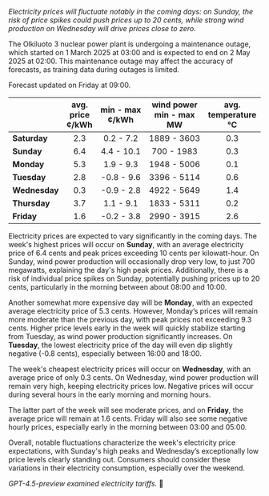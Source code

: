 *Electricity prices will fluctuate notably in the coming days: on Sunday, the risk of price spikes could push prices up to 20 cents, while strong wind production on Wednesday will drive prices close to zero.*

The Olkiluoto 3 nuclear power plant is undergoing a maintenance outage, which started on 1 March 2025 at 03:00 and is expected to end on 2 May 2025 at 02:00. This maintenance outage may affect the accuracy of forecasts, as training data during outages is limited.

Forecast updated on Friday at 09:00.

|             | avg.<br>price<br>¢/kWh | min - max<br>¢/kWh | wind power<br>min - max<br>MW | avg.<br>temperature<br>°C |
|:------------|:---------------------:|:-------------------:|:----------------------------:|:-------------------------:|
| **Saturday**   |          2.3          |     0.2 - 7.2      |         1889 - 3603          |           0.3             |
| **Sunday**     |          6.4          |     4.4 - 10.1     |          700 - 1983          |           0.3             |
| **Monday**     |          5.3          |     1.9 - 9.3      |         1948 - 5006          |           0.1             |
| **Tuesday**    |          2.8          |    -0.8 - 9.6      |         3396 - 5114          |           0.6             |
| **Wednesday**  |          0.3          |    -0.9 - 2.8      |         4922 - 5649          |           1.4             |
| **Thursday**   |          3.7          |     1.1 - 9.1      |         1833 - 5311          |           0.2             |
| **Friday**     |          1.6          |    -0.2 - 3.8      |         2990 - 3915          |           2.6             |

Electricity prices are expected to vary significantly in the coming days. The week's highest prices will occur on **Sunday**, with an average electricity price of 6.4 cents and peak prices exceeding 10 cents per kilowatt-hour. On Sunday, wind power production will occasionally drop very low, to just 700 megawatts, explaining the day's high peak prices. Additionally, there is a risk of individual price spikes on Sunday, potentially pushing prices up to 20 cents, particularly in the morning between about 08:00 and 10:00.

Another somewhat more expensive day will be **Monday**, with an expected average electricity price of 5.3 cents. However, Monday’s prices will remain more moderate than the previous day, with peak prices not exceeding 9.3 cents. Higher price levels early in the week will quickly stabilize starting from Tuesday, as wind power production significantly increases. On **Tuesday**, the lowest electricity price of the day will even dip slightly negative (-0.8 cents), especially between 16:00 and 18:00.

The week's cheapest electricity prices will occur on **Wednesday**, with an average price of only 0.3 cents. On Wednesday, wind power production will remain very high, keeping electricity prices low. Negative prices will occur during several hours in the early morning and morning hours.

The latter part of the week will see moderate prices, and on **Friday**, the average price will remain at 1.6 cents. Friday will also see some negative hourly prices, especially early in the morning between 03:00 and 05:00.

Overall, notable fluctuations characterize the week's electricity price expectations, with Sunday's high peaks and Wednesday’s exceptionally low price levels clearly standing out. Consumers should consider these variations in their electricity consumption, especially over the weekend.

*GPT-4.5-preview examined electricity tariffs.* 🔌
